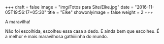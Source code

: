 +++
draft = false
image = "img/Fotos para Site/Elke.jpg"
date = "2016-11-05T19:56:17+05:30"
title = "Elke"
showonlyimage = false
weight = 2
+++

A maravilha!
<!--more-->

Não foi escolhida, escolheu essa casa a dedo. E ainda bem que escolheu. É a melhor e mais maravilhosa gathiiiinha do mundo.
